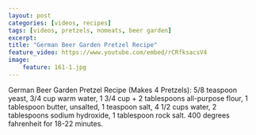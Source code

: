 ```yaml
---
layout: post
categories: [videos, recipes]
tags: [videos, pretzels, nomeats, beer garden]
excerpt: 
title: "German Beer Garden Pretzel Recipe"
feature_video: https://www.youtube.com/embed/rCRfksacsV4
image:
    feature: 161-1.jpg
---
```


German Beer Garden Pretzel Recipe (Makes 4 Pretzels): 5/8 teaspoon yeast, 3/4 cup warm water, 1 3/4 cup + 2 tablespoons all-purpose flour, 1 tablespoon butter, unsalted, 1 teaspoon salt, 4 1/2 cups water, 2 tablespoons sodium hydroxide, 1 tablespoon rock salt. 400 degrees fahrenheit for 18-22 minutes.
